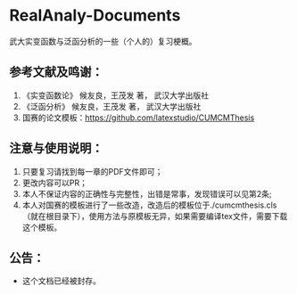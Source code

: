 # RealAnaly-Documents
武大实变函数与泛函分析的一些（个人的）复习梗概。

## 参考文献及鸣谢：
1. 《实变函数论》 候友良，王茂发 著， 武汉大学出版社
2. 《泛函分析》 候友良，王茂发 著， 武汉大学出版社
3. 国赛的论文模板：https://github.com/latexstudio/CUMCMThesis

## 注意与使用说明：
1. 只要复习请找到每一章的PDF文件即可；
2. 更改内容可以PR；
3. 本人不保证内容的正确性与完整性，出错是常事，发现错误可以见第2条;
4. 本人对国赛的模板进行了一些改造，改造后的模板位于./cumcmthesis.cls（就在根目录下），使用方法与原模板无异，如果需要编译tex文件，需要下载这个模板。

## 公告：
* 这个文档已经被封存。
